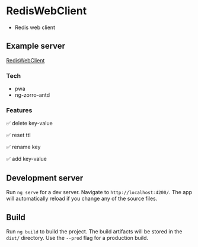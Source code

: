 # RedisWebClient

- Redis web client

## Example server

<a href='http://redis-web-client.surge.sh' target="__blank">RedisWebClient</a>

### Tech
- pwa
- ng-zorro-antd

### Features
✅ delete key-value

✅ reset ttl

✅ rename key

✅ add key-value

## Development server

Run `ng serve` for a dev server. Navigate to `http://localhost:4200/`. The app will automatically reload if you change any of the source files.

## Build

Run `ng build` to build the project. The build artifacts will be stored in the `dist/` directory. Use the `--prod` flag for a production build.
